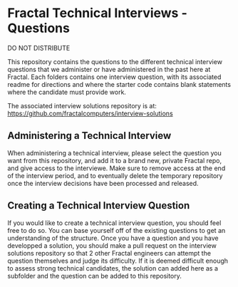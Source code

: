 # Fractal Technical Interviews - Questions

DO NOT DISTRIBUTE

This repository contains the questions to the different technical interview questions that we administer or have administered in the past here at Fractal. Each folders contains one interview question, with its associated readme for directions and where the starter code contains blank statements where the candidate must provide work.

The associated interview solutions repository is at: https://github.com/fractalcomputers/interview-solutions

## Administering a Technical Interview

When administering a technical interview, please select the question you want from this repository, and add it to a brand new, private Fractal repo, and give access to the interviewe. Make sure to remove access at the end of the interview period, and to eventually delete the temporary repository once the interview decisions have been processed and released.

## Creating a Technical Interview Question

If you would like to create a technical interview question, you should feel free to do so. You can base yourself off of the existing questions to get an understanding of the structure. Once you have a question and you have developped a solution, you should make a pull request on the interview solutions repository so that 2 other Fractal engineers can attempt the question themselves and judge its difficulty. If it is deemed difficult enough to assess strong technical candidates, the solution can added here as a subfolder and the question can be added to this repository.
